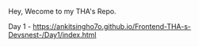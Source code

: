 Hey, Wecome to my THA's Repo.

Day 1 - https://ankitsingho7o.github.io/Frontend-THA-s-Devsnest-/Day1/index.html
